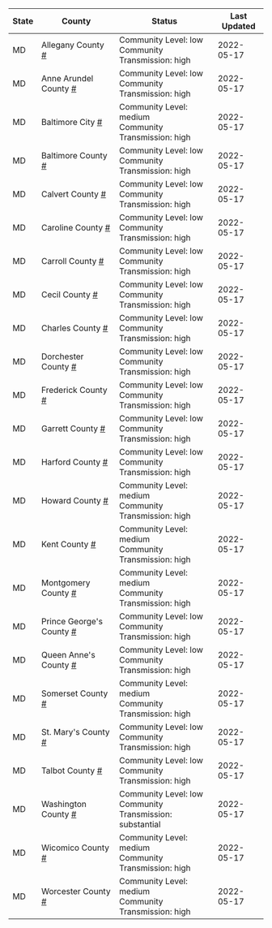 State | County | Status | Last Updated
--- | --- | --- | --- 
MD | Allegany County <a href="#allegany_county">#</a> | <a name="allegany_county"></a>Community Level: low<br/>Community Transmission: high | 2022-05-17
MD | Anne Arundel County <a href="#anne_arundel_county">#</a> | <a name="anne_arundel_county"></a>Community Level: low<br/>Community Transmission: high | 2022-05-17
MD | Baltimore City <a href="#baltimore_city">#</a> | <a name="baltimore_city"></a>Community Level: medium<br/>Community Transmission: high | 2022-05-17
MD | Baltimore County <a href="#baltimore_county">#</a> | <a name="baltimore_county"></a>Community Level: low<br/>Community Transmission: high | 2022-05-17
MD | Calvert County <a href="#calvert_county">#</a> | <a name="calvert_county"></a>Community Level: low<br/>Community Transmission: high | 2022-05-17
MD | Caroline County <a href="#caroline_county">#</a> | <a name="caroline_county"></a>Community Level: low<br/>Community Transmission: high | 2022-05-17
MD | Carroll County <a href="#carroll_county">#</a> | <a name="carroll_county"></a>Community Level: low<br/>Community Transmission: high | 2022-05-17
MD | Cecil County <a href="#cecil_county">#</a> | <a name="cecil_county"></a>Community Level: low<br/>Community Transmission: high | 2022-05-17
MD | Charles County <a href="#charles_county">#</a> | <a name="charles_county"></a>Community Level: low<br/>Community Transmission: high | 2022-05-17
MD | Dorchester County <a href="#dorchester_county">#</a> | <a name="dorchester_county"></a>Community Level: low<br/>Community Transmission: high | 2022-05-17
MD | Frederick County <a href="#frederick_county">#</a> | <a name="frederick_county"></a>Community Level: low<br/>Community Transmission: high | 2022-05-17
MD | Garrett County <a href="#garrett_county">#</a> | <a name="garrett_county"></a>Community Level: low<br/>Community Transmission: high | 2022-05-17
MD | Harford County <a href="#harford_county">#</a> | <a name="harford_county"></a>Community Level: low<br/>Community Transmission: high | 2022-05-17
MD | Howard County <a href="#howard_county">#</a> | <a name="howard_county"></a>Community Level: medium<br/>Community Transmission: high | 2022-05-17
MD | Kent County <a href="#kent_county">#</a> | <a name="kent_county"></a>Community Level: medium<br/>Community Transmission: high | 2022-05-17
MD | Montgomery County <a href="#montgomery_county">#</a> | <a name="montgomery_county"></a>Community Level: medium<br/>Community Transmission: high | 2022-05-17
MD | Prince George's County <a href="#prince_george's_county">#</a> | <a name="prince_george's_county"></a>Community Level: low<br/>Community Transmission: high | 2022-05-17
MD | Queen Anne's County <a href="#queen_anne's_county">#</a> | <a name="queen_anne's_county"></a>Community Level: low<br/>Community Transmission: high | 2022-05-17
MD | Somerset County <a href="#somerset_county">#</a> | <a name="somerset_county"></a>Community Level: medium<br/>Community Transmission: high | 2022-05-17
MD | St. Mary's County <a href="#st._mary's_county">#</a> | <a name="st._mary's_county"></a>Community Level: low<br/>Community Transmission: high | 2022-05-17
MD | Talbot County <a href="#talbot_county">#</a> | <a name="talbot_county"></a>Community Level: low<br/>Community Transmission: high | 2022-05-17
MD | Washington County <a href="#washington_county">#</a> | <a name="washington_county"></a>Community Level: low<br/>Community Transmission: substantial | 2022-05-17
MD | Wicomico County <a href="#wicomico_county">#</a> | <a name="wicomico_county"></a>Community Level: medium<br/>Community Transmission: high | 2022-05-17
MD | Worcester County <a href="#worcester_county">#</a> | <a name="worcester_county"></a>Community Level: medium<br/>Community Transmission: high | 2022-05-17
